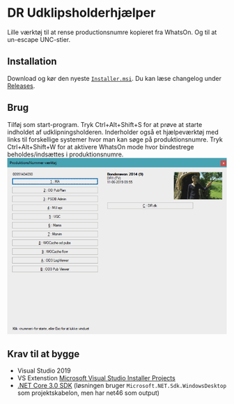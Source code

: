 
# DR Udklipsholderhjælper
Lille værktøj til at rense productionsnumre kopieret fra WhatsOn. Og til at un-escape UNC-stier. 

## Installation
Download og kør den nyeste [`Installer.msi`](https://github.com/drdk/DR.NummerStripper/releases/latest/download/Installer.msi).
Du kan læse changelog under [Releases](https://github.com/drdk/DR.NummerStripper/releases).

## Brug
Tilføj som start-program. Tryk Ctrl+Alt+Shift+S for at prøve at starte indholdet af udklipningsholderen. Inderholder også et hjælpeværktøj med links til forskellige systemer hvor man kan søge på produktionsnumre.
Tryk Ctrl+Alt+Shift+W for at aktivere WhatsOn mode hvor bindestrege beholdes/indsættes i produktionsnumre. 
![screenshot](screenshot.png)

## Krav til at bygge
* Visual Studio 2019
* VS Extenstion [Microsoft Visual Studio Installer Projects](https://marketplace.visualstudio.com/items?itemName=VisualStudioClient.MicrosoftVisualStudio2017InstallerProjects)
* [.NET Core 3.0 SDK](https://dotnet.microsoft.com/download/dotnet-core/3.0) (løsningen bruger `Microsoft.NET.Sdk.WindowsDesktop` som projektskabelon, men har net46 som output)